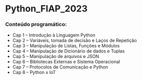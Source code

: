 # Python_FIAP_2023

### Conteúdo programático:

- Cap 1 – Introdução à Linguagem Python
- Cap 2 – Variáveis, tomada de decisão e Laços de Repetição
- Cap 3 – Manipulação de Listas, Funções e Módulos
- Cap 4 – Manipulação de Dicionário de dados e Tuplas
- Cap 5 – Manipulação de arquivos e JSON
- Cap 6 – Bibliotecas Externas e Sistema Operacional
- Cap 7 – Protocolos de Comunicação e Python
- Cap 8 – Python x IoT
